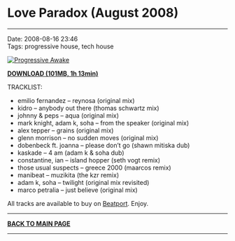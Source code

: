 # Love Paradox (August 2008) 

----

Date: 2008-08-16 23:46    
Tags: progressive house, tech house  

[![Progressive Awake](https://drive.google.com/uc?export=download&id=0B1aIvu0NI6o4ellla1dQbzBaQXM)](https://drive.google.com/uc?export=download&id=0B_4_ynm06YZIYkpPZHpQZC1rYlk)

[**DOWNLOAD (101MB, 1h 13min)**](https://drive.google.com/file/d/0B_4_ynm06YZIYkpPZHpQZC1rYlk/edit?usp=sharing)

TRACKLIST:  

* emilio fernandez – reynosa (original mix)
* kidro – anybody out there (thomas schwartz mix)
* johnny & peps – aqua (original mix)
* mark knight, adam k, soha – from the speaker (original mix)
* alex tepper – grains (original mix)
* glenn morrison – no sudden moves (original mix)
* dobenbeck ft. joanna – please don’t go (shawn mitiska dub)
* kaskade – 4 am (adam k & soha dub)
* constantine, ian – island hopper (seth vogt remix)
* those usual suspects – greece 2000 (maarcos remix)
* manibeat – muzikita (the kzr remix)
* adam k, soha – twilight (original mix revisited)
* marco petralia – just believe (original mix)

All tracks are available to buy on <a href="http://beatport.com" target="_blank">Beatport</a>.
Enjoy.

----

[**BACK TO MAIN PAGE**](../README.md)

---- 
